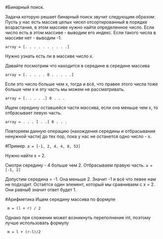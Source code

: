 #Бинарный поиск. 

Задача которую решает бинарный поиск звучит следующим образом:
Пусть у нас есть массив целых чисел отсортированный в порядке возрастания, в этом массиве нужно найти определенное число. 
Если число есть в этом массиве - выводим его индекс. Если такого числа в массиве нет - выводим -1.

``` array = [. . . . . . . . . .] ```

Нужно узнать есть ли в массиве число *x*.

Давайте посмотрим что находится в середине в середине массива

``` array = [. . . . . 0 . . . . .] ```

Если это число больше чем x, тогда и всё, что правее этого числа тоже больше чем x и эту часть мы можем не рассматривать.

``` array = [. . . . .] 0 . . . ```

Ищем середину оставшейся части массива, если она меньше чем х, то отбрасывает левую часть.

``` array = . . . [ . .] 0 . . . ```

Повторяем данную операцию (нахождения середины и отбрасывания ненужной части) до тех пор, пока у нас не останется одно число - х.

#Пример.
```a = [-1, 2, 4, 4, 8, 53]```

Нужно найти x = 2.

Смотри середину - 4 больше чем 2. Отбрасываем правую часть.
```a = [-1, 2]```

Допустим середина = -1. Она меньше 2. Значит -1 и всё что левее нам не подходит. Остаётся один элемент, который мы сравниваем с x = 2. Они равны6 значит ответ будет 1.

#Арифметика
Ищем середину массива по формуле

``` m = (l + r) / 2```

Однако при сложении может возникнуть переполнение int, поэтому лучше использовать формулу

``` m = l + (r-l)/2```

